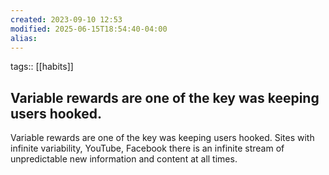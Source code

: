 ```yaml
---
created: 2023-09-10 12:53
modified: 2025-06-15T18:54:40-04:00
alias: 
---
```

tags:: [[habits]]
## Variable rewards are one of the key was keeping users hooked.

Variable rewards are one of the key was keeping users hooked. Sites with infinite variability, YouTube, Facebook there is an infinite stream of unpredictable new information and content at all times.
